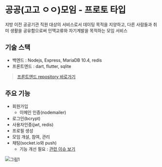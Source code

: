 # 공공(고고 ㅇㅇ)모임 - 프로토 타입

지방 이전 공공기관 직원 대상의 서비스로서 데이팅 목적을 지양하고, 다른 사람들과 취미 생활을 공유함으로써 인맥교류와 자기계발을 목적하는 모임 서비스

## 기술 스택
- 백엔드 : Nodejs, Express, MariaDB 10.4, redis
- 프론트엔드 : dart, flutter, sqlite
> [프론트엔드 repository 바로가기](https://github.com/jerry92k/gogooo-frontend)

## 주요 기능
- 회원가입
  - 이메인 인증(nodemailer)
- 로그인(bcrypt)
- 사용자인증(jwt, redis)
- 프로필 생성
- 모임 개설, 참여, 관리
- 채팅(socket.io와 push)
  - 기능 개선 필요 : [관련 이슈 보기](https://github.com/jerry92k/gogooo-backend/issues/4)

![그림1](https://user-images.githubusercontent.com/62507373/148913617-57a90c95-ecaf-498b-a0f6-d526a230456a.png)